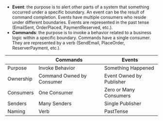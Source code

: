 - **Event**: the purpose is to alert other parts of a system that something occurred under a specific boundary. An event can be the result of command completion. Events have multiple consumers who reside under different boundaries. Events are represented in the past tense (EmailSent, OrderPlaced, PaymentReserved, etc.).
- **Commands**: the purpose is to invoke a behavior related to a business logic within a specific boundary. Commands have a single consumer. They are represented by a verb (SendEmail, PlaceOrder, ReserverPayment, etc.).

|          | Commands                  | Events                   |
|----------|---------------------------|--------------------------|
|Purpose   | Invoke Behavior           | Something Happened       |
|Ownership | Command Owned by Consumer | Event Owned by Publisher |
|Consumers | One Consumer              | Zero or Many Consumers   |
|Senders   | Many Senders              | Single Publisher         |
|Naming    | Verb                      | PastTense                |

